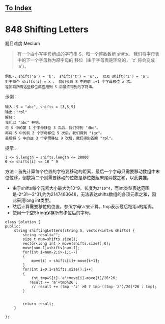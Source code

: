 [To Index](/index.md)
---
# 848 Shifting Letters
题目难度 Medium
> 有一个由小写字母组成的字符串 S，和一个整数数组 shifts。
我们将字母表中的下一个字母称为原字母的 移位（由于字母表是环绕的， 'z' 将会变成 'a'）。
```
例如·，shift('a') = 'b'， shift('t') = 'u',， 以及 shift('z') = 'a'。
对于每个 shifts[i] = x ， 我们会将 S 中的前 i+1 个字母移位 x 次。
返回将所有这些移位都应用到 S 后最终得到的字符串。
```
示例：
```
输入：S = "abc", shifts = [3,5,9]
输出："rpl"
解释：
我们以 "abc" 开始。
将 S 中的第 1 个字母移位 3 次后，我们得到 "dbc"。
再将 S 中的前 2 个字母移位 5 次后，我们得到 "igc"。
最后将 S 中的这 3 个字母移位 9 次后，我们得到答案 "rpl"。
```
提示：

```
1 <= S.length = shifts.length <= 20000
0 <= shifts[i] <= 10 ^ 9
```

方法：首先计算每个位置的字符要移动的距离，最后一个字母只需要移动数组中末位位移，倒数第二个则需要移动的位数是移位数组末尾两数之和，以此类推。
- 由于shifts每个元素大小最大为10^9，长度为`2*10^4`，而int类型表达范围是-2^31～2^31,约为2147483648，无法表达shifts数组的各项元素之和，因此采用long int类型。
- 然后计算需要移位的位置，参照字母‘a’来计算，tmp表示最后相距a的距离。
- 使用一个空String保存所有移位后的字母。
```
class Solution {
public:
    string shiftingLetters(string S, vector<int>& shifts) {
        string result="";
        size_t num=shifts.size();
        vector<long int > move(shifts.size(),0);
        move[num-1]=shifts[num-1];
        for(int i=num-2;i>-1;i--)
        {
            move[i] = shifts[i]+ move[i+1];
        }
        for(int i=0;i<shifts.size();i++)
        {
            int tmp=S[i]-'a'+move[i]-move[i]/26*26;
           result += 'a'+tmp%26 ;
            // result += (tmp -'z' >0 ? tmp-((tmp-'z')/26)*26 : tmp);
        }


        return result;
    }

};
```
